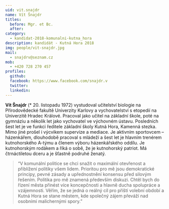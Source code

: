 ```yaml
---
uid: vit.snajdr
name: Vít Šnajdr
titles:
  before: Mgr. et Bc.
  after:
category:
  - kandidat-2018-komunalni-kutna_hora
description: kandidát - Kutná Hora 2018 
img: people/vit-snajdr.jpg
mail:
  - snajdrv@seznam.cz
mob:
  - +420 728 270 457
profiles:
  github:
  facebook: https://www.facebook.com/snajdr.v
  twitter:
  linkedin:
---
```


**Vít Šnajdr** (* 20. listopadu 1972) vystudoval učitelství biologie na Přírodovědecké fakultě Univerzity Karlovy a vychovatelství s etopedií na Univerzitě Hradec Králové. Pracoval jako učitel na základní škole, poté na gymnáziu a několik let jako vychovatel ve výchovném ústavu. Posledních šest let je ve funkci ředitele základní školy Kutná Hora, Kamenná stezka. Mimo jiné prošel i výcvikem supervize a mediace. Je aktivním sportovcem – házenkářem, dlouhodobě pracoval s mládeží a šest let je hlavním trenérem kutnohorského A-týmu a členem výboru házenkářského oddílu. Je kutnohorským rodákem a říká o sobě, že je kutnohorský patriot. Má čtrnáctiletou dceru a je šťastně podruhé ženatý.

> “V komunální politice se chci snažit o maximální otevřenost a přiblížení politiky všem lidem. Prioritou pro mě jsou demokratické principy, pevné zásady a upřednostnění konsensu před silovým řešením. Politika pro mě znamená především diskuzi. Chtěl bych do řízení města přinést více koncepčnosti a hlavně ducha spolupráce a vzájemnosti. Věřím, že se jedná o reálný cíl pro příští volební období a Kutná Hora se stane městem, kde společný zájem převáží nad osobními malichernými spory.”


